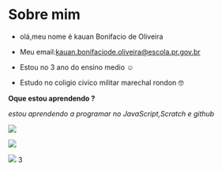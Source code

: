 # Sobre mim

- olá,meu nome é kauan Bonifacio de Oliveira

- Meu email:kauan.bonifaciode.oliveira@escola.pr.gov.br

- Estou no 3 ano do ensino medio :relaxed:

- Estudo no coligio civico militar marechal rondon :nerd_face:	

**Oque estou aprendendo ?**

*estou aprendendo a programar no JavaScript,Scratch e github*

![](https://img.shields.io/badge/Scratch-4D97FF?style=for-the-badge&logo=Scratch&logoColor=white)

![](https://img.shields.io/badge/JavaScript-323330?style=for-the-badge&logo=javascript&logoColor=F7DF1E)

<a href = "mailto:kauan.bonifaciode.oliveira@escola.pr.gov.br
"><img src="https://img.shields.io/badge/Gmail-D14836?style=for-the-badge&logo=gmail&logoColor=white" target="_blank"></a>
3
